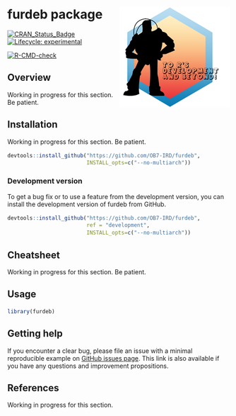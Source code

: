 
<!-- README.md is generated from README.Rmd. Please edit that file and click on Knit button at the end. -->

# furdeb package <a href='https://ob7-ird.github.io/furdeb'><img src='man/figures/logo.png' align="right" /></a>

<!-- badges: start -->

[![CRAN_Status_Badge](https://www.r-pkg.org/badges/version/furdeb)](https://cran.r-project.org/package=furdeb)
[![Lifecycle:
experimental](https://img.shields.io/badge/lifecycle-experimental-orange.svg)](https://www.tidyverse.org/lifecycle/#experimental)

[![R-CMD-check](https://github.com/OB7-IRD/furdeb/workflows/R-CMD-check/badge.svg)](https://github.com/OB7-IRD/furdeb/actions)
<!-- badges: end -->

## Overview

Working in progress for this section. Be patient.

## Installation

Working in progress for this section. Be patient.

``` r
devtools::install_github("https://github.com/OB7-IRD/furdeb",
                         INSTALL_opts=c("--no-multiarch"))
```

### Development version

To get a bug fix or to use a feature from the development version, you
can install the development version of furdeb from GitHub.

``` r
devtools::install_github("https://github.com/OB7-IRD/furdeb",
                         ref = "development",
                         INSTALL_opts=c("--no-multiarch"))
```

## Cheatsheet

Working in progress for this section. Be patient.

## Usage

``` r
library(furdeb)
```

## Getting help

If you encounter a clear bug, please file an issue with a minimal
reproducible example on [GitHub issues
page](https://github.com/OB7-IRD/furdeb/issues). This link is also
available if you have any questions and improvement propositions.

## References

Working in progress for this section.
